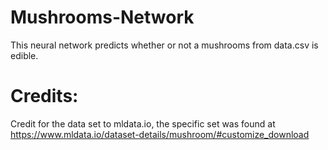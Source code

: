# Mushrooms-Network
This neural network predicts whether or not a mushrooms from data.csv is edible.
# Credits:
Credit for the data set to mldata.io, the specific set was found at https://www.mldata.io/dataset-details/mushroom/#customize_download
